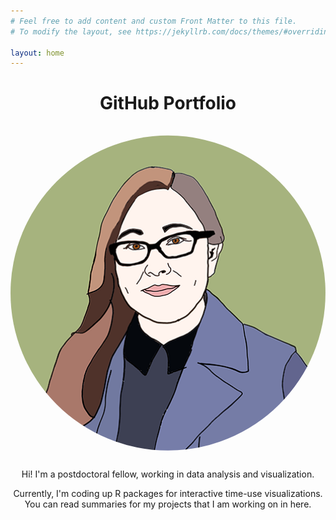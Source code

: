 ```yaml
---
# Feel free to add content and custom Front Matter to this file.
# To modify the layout, see https://jekyllrb.com/docs/themes/#overriding-theme-defaults

layout: home
---
```


<h1 style="text-align: center;"> GitHub Portfolio </h1>
<img src="/img/profile_cartoon_small.png" style="display: block; margin-left: auto; margin-right: auto; width: 30vh; clip-path: circle();" alt="Paris" />
<p style="text-align: center;">Hi! I'm a postdoctoral fellow, working in data analysis and visualization.</p>
<p style="text-align: center;">Currently, I'm coding up R packages for interactive time-use visualizations. You can read summaries for my projects that I am working on in here.</p>